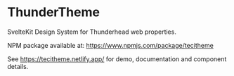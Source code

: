 # ThunderTheme

SvelteKit Design System for Thunderhead web properties.

NPM package available at: https://www.npmjs.com/package/tecitheme

See https://tecitheme.netlify.app/ for demo, documentation and component details.
